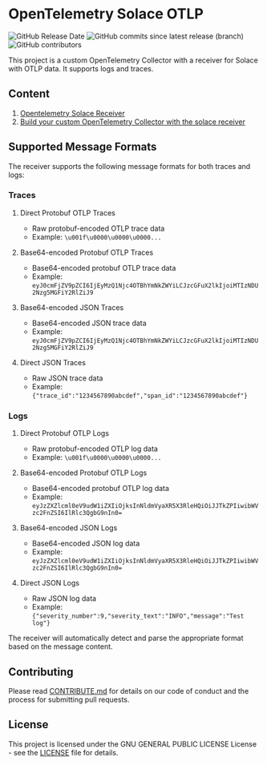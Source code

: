 # OpenTelemetry Solace OTLP

![GitHub Release Date](https://img.shields.io/github/release-date/thinkportrepo/opentelemetry-solace-otlp)
![GitHub commits since latest release (branch)](https://img.shields.io/github/commits-since/thinkportrepo/opentelemetry-solace-otlp/latest/main)
![GitHub contributors](https://img.shields.io/github/contributors/thinkportrepo/opentelemetry-solace-otlp)


This project is a custom OpenTelemetry Collector with a receiver for Solace with OTLP data. 
It supports logs and traces.

## Content

1. [Opentelemetry Solace Receiver](./receiver/solaceotlpreceiver/README.md)
2. [Build your custom OpenTelemetry Collector with the solace receiver](./collector/README.md)

## Supported Message Formats

The receiver supports the following message formats for both traces and logs:

### Traces
1. Direct Protobuf OTLP Traces
   - Raw protobuf-encoded OTLP trace data
   - Example: `\u001f\u0000\u0000\u0000...`

2. Base64-encoded Protobuf OTLP Traces
   - Base64-encoded protobuf OTLP trace data
   - Example: `eyJ0cmFjZV9pZCI6IjEyMzQ1Njc4OTBhYmNkZWYiLCJzcGFuX2lkIjoiMTIzNDU2Nzg5MGFiY2RlZiJ9`

3. Base64-encoded JSON Traces
   - Base64-encoded JSON trace data
   - Example: `eyJ0cmFjZV9pZCI6IjEyMzQ1Njc4OTBhYmNkZWYiLCJzcGFuX2lkIjoiMTIzNDU2Nzg5MGFiY2RlZiJ9`

4. Direct JSON Traces
   - Raw JSON trace data
   - Example: `{"trace_id":"1234567890abcdef","span_id":"1234567890abcdef"}`

### Logs
1. Direct Protobuf OTLP Logs
   - Raw protobuf-encoded OTLP log data
   - Example: `\u001f\u0000\u0000\u0000...`

2. Base64-encoded Protobuf OTLP Logs
   - Base64-encoded protobuf OTLP log data
   - Example: `eyJzZXZlcml0eV9udW1iZXIiOjksInNldmVyaXR5X3RleHQiOiJJTkZPIiwibWVzc2FnZSI6IlRlc3QgbG9nIn0=`

3. Base64-encoded JSON Logs
   - Base64-encoded JSON log data
   - Example: `eyJzZXZlcml0eV9udW1iZXIiOjksInNldmVyaXR5X3RleHQiOiJJTkZPIiwibWVzc2FnZSI6IlRlc3QgbG9nIn0=`

4. Direct JSON Logs
   - Raw JSON log data
   - Example: `{"severity_number":9,"severity_text":"INFO","message":"Test log"}`

The receiver will automatically detect and parse the appropriate format based on the message content.

## Contributing

Please read [CONTRIBUTE.md](CONTRIBUTE.md) for details on our code of conduct and the process for submitting pull requests.

## License

This project is licensed under the GNU GENERAL PUBLIC LICENSE License - see the [LICENSE](LICENSE) file for details. 
